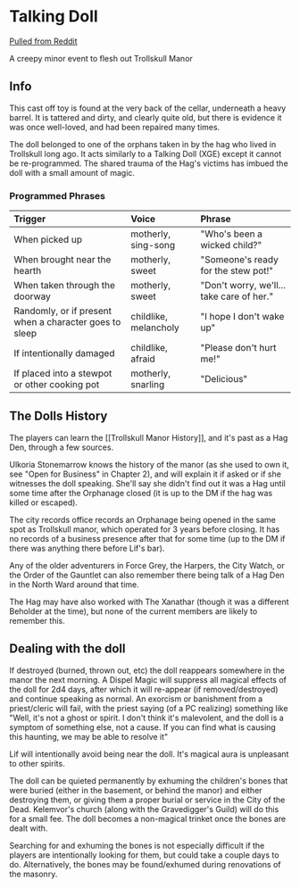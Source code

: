 # Talking Doll

[Pulled from Reddit](https://www.reddit.com/r/WaterdeepDragonHeist/comments/9nml4g/talking_doll_a_creepy_minor_event_to_flesh_out/)

A creepy minor event to flesh out Trollskull Manor

## Info

This cast off toy is found at the very back of the cellar, underneath a heavy barrel. It is tattered and dirty, and clearly quite old, but there is evidence it was once well-loved, and had been repaired many times.

The doll belonged to one of the orphans taken in by the hag who lived in Trollskull long ago. It acts similarly to a Talking Doll (XGE) except it cannot be re-programmed. The shared trauma of the Hag's victims has imbued the doll with a small amount of magic.

### Programmed Phrases

| Trigger                                                | Voice                 | Phrase                                    |
| :---                                                   | :---                  | :---                                      |
| When picked up                                         | motherly, sing-song   | "Who's been a wicked child?"              |
| When brought near the hearth                           | motherly, sweet       | "Someone's ready for the stew pot!"       |
| When taken through the doorway                         | motherly, sweet       | "Don't worry, we'll... take care of her." |
| Randomly, or if present when a character goes to sleep | childlike, melancholy | "I hope I don't wake up"                  |
| If intentionally damaged                               | childlike, afraid     | "Please don't hurt me!"                   |
| If placed into a stewpot or other cooking pot          | motherly, snarling    | "Delicious"                               |

## The Dolls History

The players can learn the [[Trollskull Manor History]], and it's past as a Hag Den, through a few sources.

Ulkoria Stonemarrow knows the history of the manor (as she used to own it, see "Open for Business" in Chapter 2), and will explain it if asked or if she witnesses the doll speaking. She'll say she didn't find out it was a Hag until some time after the Orphanage closed (it is up to the DM if the hag was killed or escaped).

The city records office records an Orphanage being opened in the same spot as Trollskull manor, which operated for 3 years before closing. It has no records of a business presence after that for some time (up to the DM if there was anything there before Lif's bar).

Any of the older adventurers in Force Grey, the Harpers, the City Watch, or the Order of the Gauntlet can also remember there being talk of a Hag Den in the North Ward around that time.

The Hag may have also worked with The Xanathar (though it was a different Beholder at the time), but none of the current members are likely to remember this.

## Dealing with the doll

If destroyed (burned, thrown out, etc) the doll reappears somewhere in the manor the next morning. A Dispel Magic will suppress all magical effects of the doll for 2d4 days, after which it will re-appear (if removed/destroyed) and continue speaking as normal. An exorcism or banishment from a priest/cleric will fail, with the priest saying (of a PC realizing) something like "Well, it's not a ghost or spirit. I don't think it's malevolent, and the doll is a symptom of something else, not a cause. If you can find what is causing this haunting, we may be able to resolve it"

Lif will intentionally avoid being near the doll. It's magical aura is unpleasant to other spirits.

The doll can be quieted permanently by exhuming the children's bones that were buried (either in the basement, or behind the manor) and either destroying them, or giving them a proper burial or service in the City of the Dead. Kelemvor's church (along with the Gravedigger's Guild) will do this for a small fee. The doll becomes a non-magical trinket once the bones are dealt with.

Searching for and exhuming the bones is not especially difficult if the players are intentionally looking for them, but could take a couple days to do. Alternatively, the bones may be found/exhumed during renovations of the masonry.
